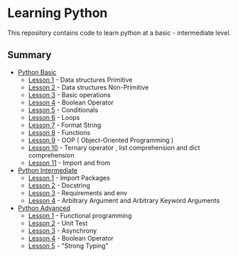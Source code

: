 # Learning Python

  This repository contains code to learn python at a basic - intermediate level.

## Summary


 - [Python Basic](1_python-basic)
   - [Lesson 1](1_python-basic/lesson_1) - Data structures Primitive
   - [Lesson 2](1_python-basic/lesson_2) - Data structures Non-Primitive
   - [Lesson 3](1_python-basic/lesson_3.ipynb) - Basic operations
   - [Lesson 4](1_python-basic/lesson_4.ipynb) - Boolean Operator
   - [Lesson 5](1_python-basic/lesson_5.ipynb) - Conditionals
   - [Lesson 6](1_python-basic/lesson_6.ipynb) - Loops
   - [Lesson 7](1_python-basic/lesson_7.ipynb) - Format String
   - [Lesson 8](1_python-basic/lesson_8.ipynb) - Functions
   - [Lesson 9](1_python-basic/lesson_9.ipynb) - OOP ( Object-Oriented Programming )
   - [Lesson 10](1_python-basic/lesson_10.ipynb) - Ternary operator , list comprehension and dict comprehension
   - [Lesson 11](1_python-basic/lesson_11.ipynb) - Import and from
 - [Python Intermediate](2_python-intermediate)
   - [Lesson 1](2_python-intermediate/lesson_1) - Import Packages
   - [Lesson 2](2_python-intermediate/lesson_2) - Docstring
   - [Lesson 3](2_python-intermediate/lesson_3) - Requirements and env
   - [Lesson 4](2_python-intermediate/lesson_4.ipynb) - Arbitrary Argument and Arbitrary Keyword Arguments
 - [Python Advanced](3_python-advanced)
   - [Lesson 1](3_python-advanced/lesson_1.ipynb) - Functional programming
   - [Lesson 2](3_python-advanced/lesson_2) - Unit Test
   - [Lesson 3](3_python-advanced/lesson_3) - Asynchrony
   - [Lesson 4](3_python-advanced/lesson_4) - Boolean Operator
   - [Lesson 5](3_python-advanced/lesson_5.py) - "Strong Typing"
